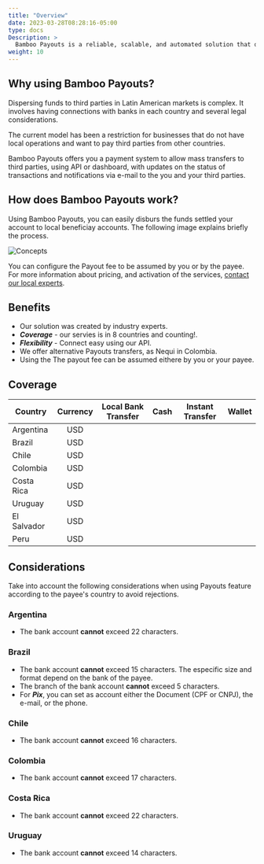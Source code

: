 ```yaml
---
title: "Overview"
date: 2023-03-28T08:28:16-05:00
type: docs
Description: >
  Bamboo Payouts is a reliable, scalable, and automated solution that operates across LATAM producing high-standard processing for merchants that attend to their necessity.
weight: 10
---
```


## Why using Bamboo Payouts?
Dispersing funds to third parties in Latin American markets is complex. It involves having connections with banks in each country and several legal considerations.

The current model has been a restriction for businesses that do not have local operations and want to pay third parties from other countries.

Bamboo Payouts offers you a payment system to allow mass transfers to third parties, using API or dashboard, with updates on the status of transactions and notifications via e-mail to the you and your third parties.

## How does Bamboo Payouts work?
Using Bamboo Payouts, you can easily disburs the funds settled your account to local beneficiay accounts. The following image explains briefly the process.

![Concepts](/assets/Payouts/Payouts1_en.png)

You can configure the Payout fee to be assumed by you or by the payee. For more information about pricing, and activation of the services, [contact our local experts](https://bamboopaymentsystems.com/#contact-form-principal).

## Benefits
* Our solution was created by industry experts.
* ***Coverage*** - our servies is in 8 countries and counting!.
* ***Flexibility*** -  Connect easy using our  API.
* We offer alternative Payouts transfers, as Nequi in Colombia.
* Using the The payout fee can be assumed eithere by you or your payee.

## Coverage

| Country | Currency | Local Bank Transfer | Cash | Instant Transfer | Wallet |
|---|:-:|:-:|:-:|:-:|:-:|
| Argentina  | USD | <img src="/assets/check_mark_64.png" width="15px"/> | <img src="/assets/check_mark_64.png" width="15px"/> |   |   |
| Brazil | USD | <img src="/assets/check_mark_64.png" width="15px"/> |   | <img src="/assets/check_mark_64.png" width="15px"/> |   |
| Chile  | USD | <img src="/assets/check_mark_64.png" width="15px"/> |   |   |   |
| Colombia  | USD | <img src="/assets/check_mark_64.png" width="15px"/> |   |   | <img src="/assets/check_mark_64.png" width="15px"/> |
| Costa Rica  | USD | <img src="/assets/check_mark_64.png" width="15px"/> | <img src="/assets/check_mark_64.png" width="15px"/> |   |   |
| Uruguay  | USD | <img src="/assets/check_mark_64.png" width="15px"/> | <img src="/assets/check_mark_64.png" width="15px"/> |   | <img src="/assets/check_mark_64.png" width="15px"/> |
| El Salvador  | USD | <img src="/assets/check_mark_64.png" width="15px"/> | <img src="/assets/check_mark_64.png" width="15px"/> |   |   |
| Peru  | USD | <img src="/assets/check_mark_64.png" width="15px"/> |   |   |   |

## Considerations
Take into account the following considerations when using Payouts feature according to the payee's country to avoid rejections.

### Argentina
* The bank account **cannot** exceed 22 characters.

### Brazil
* The bank account **cannot** exceed 15 characters. The especific size and format depend on the bank of the payee.
* The branch of the bank account **cannot** exceed 5 characters.
* For ***Pix***, you can set as account either the Document (CPF or CNPJ), the e-mail, or the phone.

### Chile
* The bank account **cannot** exceed 16 characters.

### Colombia
* The bank account **cannot** exceed 17 characters.

### Costa Rica
* The bank account **cannot** exceed 22 characters.

### Uruguay
* The bank account **cannot** exceed 14 characters.
